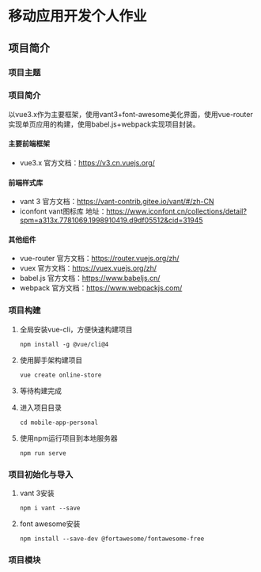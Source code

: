 # 移动应用开发个人作业

## 项目简介

### 项目主题



### 项目简介

以vue3.x作为主要框架，使用vant3+font-awesome美化界面，使用vue-router实现单页应用的构建，使用babel.js+webpack实现项目封装。

#### 主要前端框架

- vue3.x 官方文档：https://v3.cn.vuejs.org/

#### 前端样式库

- vant 3 官方文档：https://vant-contrib.gitee.io/vant/#/zh-CN
- iconfont vant图标库 地址：https://www.iconfont.cn/collections/detail?spm=a313x.7781069.1998910419.d9df05512&cid=31945

#### 其他组件

- vue-router 官方文档：https://router.vuejs.org/zh/
- vuex 官方文档：https://vuex.vuejs.org/zh/
- babel.js 官方文档：https://www.babeljs.cn/
- webpack 官方文档：https://www.webpackjs.com/

### 项目构建

1. 全局安装vue-cli，方便快速构建项目

    ```shell
    npm install -g @vue/cli@4
    ```

2. 使用脚手架构建项目

    ```shell
    vue create online-store
    ```

4. 等待构建完成

5. 进入项目目录

    ```shell
    cd mobile-app-personal
    ```

6. 使用npm运行项目到本地服务器

    ```shell
    npm run serve
    ```

### 项目初始化与导入

1. vant 3安装

    ```shell
    npm i vant --save
    ```

2. font awesome安装

    ```shell
    npm install --save-dev @fortawesome/fontawesome-free
    ```

### 项目模块
